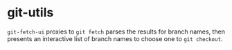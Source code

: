 # git-utils

`git-fetch-ui` proxies to `git fetch` parses the results for branch names, then
presents an interactive list of branch names to choose one to `git checkout`.
